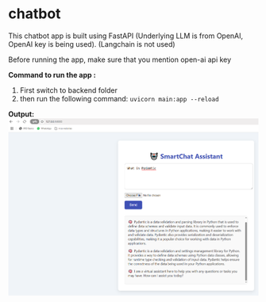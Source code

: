 # chatbot

This chatbot app is built using FastAPI (Underlying LLM is from OpenAI, OpenAI key is being used).
(Langchain is not used)

Before running the app, make sure that you mention open-ai api key

**Command to run the app :**
1. First switch to backend folder
2. then run the following command:
`uvicorn main:app --reload`

**Output:**
![Output Screenshot](Output_Screenshot.PNG)
